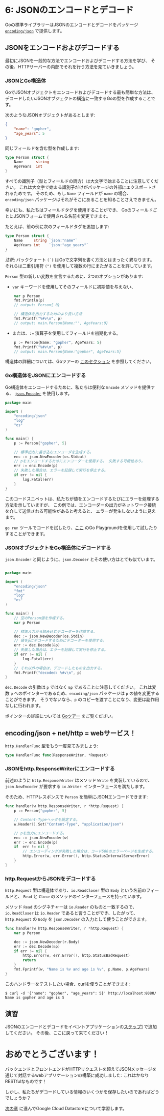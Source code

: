 # 6: JSONのエンコードとデコード

Goの標準ライブラリーはJSONのエンコードとデコードをパッケージ [`encoding/json`](https://golang.org/pkg/encoding/json/) で提供します。

## JSONをエンコードおよびデコードする

最初にJSONを一般的な方法でエンコードおよびデコードする方法を学び、
その後、HTTPサーバーの内部でそれを行う方法を見ていきましょう。

### JSONとGo構造体

GoでJSONオブジェクトをエンコードおよびデコードする最も簡単な方法は、
デコードしたいJSONオブジェクトの構造に一致するGoの型を作成することです。

次のようなJSONオブジェクトがあるとします:

```json
{
	"name": "gopher",
	"age_years": 5
}
```

同じフィールドを含む型を作成します:

```go
type Person struct {
	Name      string
	AgeYears  int
}
```

すべての識別子（型とフィールドの両方）は大文字で始まることに注意してください。
これは大文字で始まる識別子だけがパッケージの外部にエクスポートされるためです。
そのため、もし `Name` フィールドが `name` の場合、
`encoding/json` パッケージはそれがそこにあることを知ることさえできません。

幸いにも、私たちはフィールドタグを使用することができ、
GoのフィールドごとにJSONフォームで使用される名前を変更できます。

たとえば、前の例に次のフィールドタグを追加します:

```go
type Person struct {
	Name     string `json:"name"`
	AgeYears int    `json:"age_years"`
}
```

_注釈_: バッククォート ```(`)``` はGoで文字列を書く方法とはまったく異なります。
それらは二重引用符 `(")` を使用して複数の行にまたがることを許しています。

`Person` 型の新しい変数を宣言するために、2つのオプションがあります:

- `var` キーワードを使用してそのフィールドに初期値を与えない、

```go
	var p Person
	fmt.Println(p)
	// output: Person{ 0}

	// 構造体を出力するためのより良い方法
	fmt.Printf("%#v\n", p)
	// output: main.Person{Name:"", AgeYears:0}
```

- または、`:=` 演算子を使用してフィールドを初期化する。

```go
	p := Person{Name: "gopher", AgeYears: 5}
	fmt.Printf("%#v\n", p)
	// output: main.Person{Name:"gopher", AgeYears:5}
```

構造体の詳細については、Goツアーの [このセクション](https://tour.golang.org/moretypes/5) を参照してください。

### Go構造体をJSONにエンコードする

Go構造体をエンコードするために、私たちは便利な `Encode` メソッドを提供する、
[`json.Encoder`](https://golang.org/pkg/encoding/json/#Encoder) を使用します。

```go
package main

import (
	"encoding/json"
	"log"
	"os"
)

func main() {
	p := Person{"gopher", 5}

	// 標準出力に書き込むエンコーダを生成する。
	enc := json.NewEncoder(os.Stdout)
	// pをエンコードするためにエンコーダーを使用する。 失敗する可能性あり。
	err := enc.Encode(p)
	// 失敗した場合は、エラーを記録して実行を停止する。
	if err != nil {
		log.Fatal(err)
	}
}
```

このコードスニペットは、私たちが値をエンコードするたびにエラーを処理する方法を示していますが、
この例では、エンコーダーの出力がネットワーク接続を介して送信される可能性があると考えると、
エラーが発生しないように見えます。

`go run` ツールでコードを試したり、[ここ](https://play.golang.org/p/rsO0Vk-9Xl) のGo Playgroundを使用して試したりすることができます。

### JSONオブジェクトをGo構造体にデコードする

`json.Encoder` と同じように、`json.Decoder` とその使い方はとても似ています。

```go

package main

import (
	"encoding/json"
	"fmt"
	"log"
	"os"
)

func main() {
	// 空のPerson値を作成する。
	var p Person

	// 標準入力から読み込むデコーダーを作成する。
	dec := json.NewDecoder(os.Stdin)
	// 値をpにデコードするためにデコーダーを使用する。
	err := dec.Decode(&p)
	// 失敗した場合は、エラーを記録して実行を停止する。
	if err != nil {
		log.Fatal(err)
	}
	// それ以外の場合は、デコードしたものを出力する。
	fmt.Printf("decoded: %#v\n", p)
}
```

`dec.Decode` の引数は `p` ではなく `&p` であることに注意してください。
これは変数 `p` へのポインターであるため、`encoding/json` パッケージは `p` の値を変更することができます。
そうでないなら、`p` のコピーを渡すことになり、変更は副作用なしに行われます。

ポインターの詳細については [Goツアー](https://tour.golang.org/moretypes/1) をご覧ください。

## encoding/json + net/http = webサービス！

`http.HandlerFunc` 型をもう一度見てみましょう:

```go
type HandlerFunc func(ResponseWriter, *Request)
```

### JSONをhttp.ResponseWriterにエンコードする

前述のように `http.ResponseWriter` はメソッド `Write` を実装しているので、
`json.NewEncoder` が要求する `io.Writer `インターフェースを満たします。

そのため、HTTPレスポンスで `Person` を簡単にJSONエンコードできます:

```go
func handler(w http.ResponseWriter, r *http.Request) {
	p := Person{"gopher", 5}

	// Content-Typeヘッダを設定する。
	w.Header().Set("Content-Type", "application/json")

	// pを出力にエンコードする。
	enc := json.NewEncoder(w)
	err := enc.Encode(p)
	if  err != nil {
		// エンコーディングが失敗した場合は、コード500のエラーページを生成する。
		http.Error(w, err.Error(), http.StatusInternalServerError)
	}
}
```

### http.RequestからJSONをデコードする

`http.Request` 型は構造体であり、`io.ReadCloser` 型の `Body` という名前のフィールドと、
`Read` と `Close` のメソッドのインターフェースを持っています。

メソッド `Read` のシグネチャーは `io.Reader` のものと一致するので、
`io.ReadCloser` は `io.Reader` であると言うことができ、したがって、
`http.Request` の `Body` を `json.Decoder` の入力として使うことができます。

```go
func handler(w http.ResponseWriter, r *http.Request) {
	var p Person

	dec := json.NewDecoder(r.Body)
	err := dec.Decode(&p)
	if err != nil {
		http.Error(w, err.Error(), http.StatusBadRequest)
		return
	}
	fmt.Fprintf(w, "Name is %v and age is %v", p.Name, p.AgeYears)
}
```

このハンドラーをテストしたい場合、curlを使うことができます:

	$ curl -d '{"name": "gopher", "age_years": 5}' http://localhost:8080/
	Name is gopher and age is 5

## 演習

JSONのエンコードとデコードをイベントアプリケーションの[ステップ1](../events/step1/README.md) で追加してください。
その後、ここに戻って来てください！

# おめでとうございます！

バックエンドとフロントエンドがHTTPリクエストを超えてJSONメッセージを通じて対話するwebアプリケーションの構築に成功しました:
これはかなりRESTfulなものです！

しかし、私たちがデコードしている情報のいくつかを保存したいのであればどうでしょうか？

[次の章](../section07/README.md) に進んでGoogle Cloud Datastoreについて学習します。

